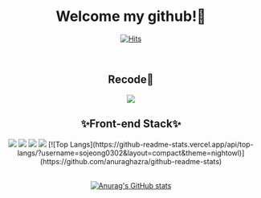 <div align="center">
  
# Welcome my github!👏

[![Hits](https://hits.seeyoufarm.com/api/count/incr/badge.svg?url=https%3A%2F%2Fgithub.com%2Fsojeong0302&count_bg=%23FAE3FF&title_bg=%23DCA1F2&icon=&icon_color=%23FFFFFF&title=hits&edge_flat=false)](https://github.com/sojeong0302)

</br>

<div direction="row">
  
## Recode📝

<a href="https://velog.io/@sojeong0302"><img src="https://img.shields.io/badge/Velog-11B48A?style=flat-square&logo=Vimeo&logoColor=white&link=https://velog.io/@sojeong0302"/></a>

</div>

<div direction="row">

## ✨Front-end Stack✨
 
<img src="https://img.shields.io/badge/html5-E34F26?style=flat-square&logo=html5&logoColor=white"> 
<img src="https://img.shields.io/badge/css-1572B6?style=flat-square&logo=css3&logoColor=white"> 
<img src="https://img.shields.io/badge/javascript-F7DF1E?style=flat-square&logo=javascript&logoColor=black"> 
<img src="https://img.shields.io/badge/React-61DAFB?style=flat-square&logo=React&logoColor=white"> 
[![Top Langs](https://github-readme-stats.vercel.app/api/top-langs/?username=sojeong0302&layout=compact&theme=nightowl)](https://github.com/anuraghazra/github-readme-stats)
</div>

</br>

[![Anurag's GitHub stats](https://github-readme-stats.vercel.app/api?username=sojeong0302&show_icons=true&theme=nightowl)](https://github.com/anuraghazra/github-readme-stats)

</div>


